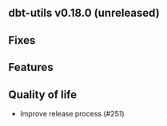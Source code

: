 ## dbt-utils v0.18.0 (unreleased)

## Fixes

## Features

## Quality of life
* Improve release process (#251)
